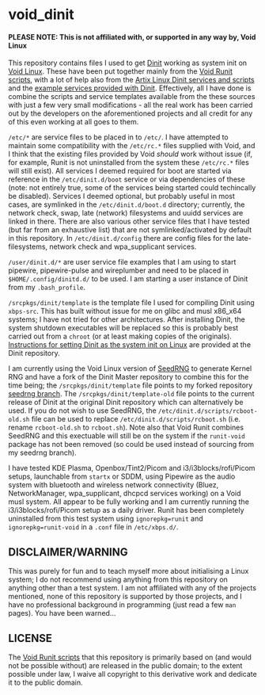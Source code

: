 # void_dinit
#### PLEASE NOTE: This is not affiliated with, or supported in any way by, Void Linux 
This repository contains files I used to get [Dinit](https://github.com/davmac314/dinit) working as system init on [Void Linux](https://voidlinux.org/). These have been put together mainly from the [Void Runit scripts](https://github.com/void-linux/void-runit), with a lot of help also from the [Artix Linux Dinit services and scripts](https://gitea.artixlinux.org/artixlinux/packages-dinit) and the [example services provided with Dinit](https://github.com/davmac314/dinit/tree/master/doc/linux/services). Effectively, all I have done is combine the scripts and service templates available from the these sources with just a few very small modifications - all the real work has been carried out by the developers on the aforementioned projects and all credit for any of this even working at all goes to them.

```/etc/*``` are service files to be placed in to ```/etc/```. I have attempted to maintain some compatibility with the ```/etc/rc.*``` files supplied with Void, and I think that the existing files provided by Void _should_ work without issue (if, for example, Runit is not uninstalled from the system these ```/etc/rc.*``` files will still exist). All services I deemed required for boot are started via reference in the ```/etc/dinit.d/boot``` service or via dependencies  of these (note: not entirely true, some of the services being started could techincally be disabled). Services I deemed optional, but probably useful in most cases, are symlinked in the ```/etc/dinit.d/boot.d``` directory; currently, the network check, swap, late (network) filesystems and uuidd services are linked in there. There are also various other service files that I have tested (but far from an exhaustive list) that are not symlinked/activated by default in this repository. In ```/etc/dinit.d/config``` there are config files for the late-filesystems, network check and wpa_supplicant services.

```/user/dinit.d/*``` are user service file examples that I am using to start pipewire, pipewire-pulse and wireplumber and need to be placed in ```$HOME/.config/dinitd.d/``` to be used. I am starting a user instance of Dinit from my ```.bash_profile```. 

```/srcpkgs/dinit/template``` is the template file I used for compiling Dinit using ```xbps-src```. This has built without issue for me on glibc and musl x86_x64 systems; I have not tried for other architectures. After installing Dinit, the system shutdown executables will be replaced so this is probably best carried out from a ```chroot``` (or at least making copies of the originals). [Instructions for setting Dinit as the system init on Linux](https://github.com/davmac314/dinit/blob/master/doc/linux/DINIT-AS-INIT.md) are provided at the Dinit repository. 

I am currently using the Void Linux version of [SeedRNG](https://git.zx2c4.com/seedrng/about/) to generate Kernel RNG and have a fork of the Dinit Master repository to combine this for the time being; the ```/srcpkgs/dinit/template``` file points to my forked repository [seedrng branch](https://github.com/summrum/dinit/tree/seedrng). The ```/srcpkgs/dinit/template-old``` file points to the current release of Dinit at the original Dinit repository which can alternatively be used. If you do not wish to use SeedRNG, the ```/etc/dinit.d/scripts/rcboot-old.sh``` file can be used to replace ```/etc/dinit.d/scripts/rcboot.sh``` (i.e. rename ```rcboot-old.sh``` to ```rcboot.sh```). Note also that Void Runit combines SeedRNG and this exectuable will still be on the system if the ```runit-void``` package has not been removed (so could be used instead of sourcing from my seedrng branch).

I have tested KDE Plasma, Openbox/Tint2/Picom and i3/i3blocks/rofi/Picom setups, launchable from ```startx``` or SDDM, using Pipewire as the audio system with bluetooth and wireless network connectivity (Bluez, NetworkManager, wpa_supplicant, dhcpcd services working) on a Void musl system. All appear to be fully working and I am currently running the i3/i3blocks/rofi/Picom setup as a daily driver. Runit has been completely uninstalled from this test system using ```ignorepkg=runit``` and ```ignorepkg=runit-void``` in a ```.conf``` file in ```/etc/xbps.d/```. 

## DISCLAIMER/WARNING
This was purely for fun and to teach myself more about initialising a Linux system; I do not recommend using anything from this repository on anything other than a test system. I am not affiliated with any of the projects mentioned, none of this repository is supported by those projects, and I have no professional background in programming (just read a few ```man``` pages). You have been warned...

## LICENSE
The [Void Runit scripts](https://github.com/void-linux/void-runit) that this repository is primarily based on (and would not be possible without) are released in the public domain; to the extent possible under law, I waive all copyright to this derivative work and dedicate it to the public domain.
